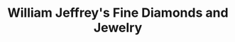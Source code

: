 ---
title: "William Jeffrey's Fine Diamonds and Jewelry"
url: /mechanicsville/william-jeffreys-fine-diamonds-and-jewelry/
shop: jewelry
---
